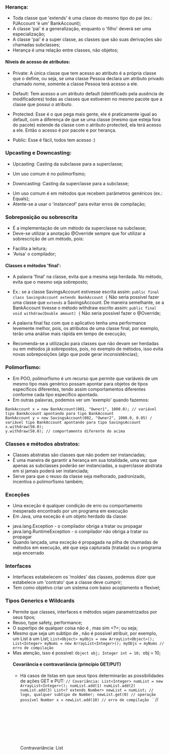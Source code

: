 ### Herança:

- Toda classe que 'extends' é uma classe do mesmo tipo do pai (ex.: PJAccount 'é um' BankAccount);
- A classe 'pai' é a generalização, enquanto o 'filho' deverá ser uma especialização;
- A classe 'pai' é a super classe, as classes que são suas derivações são chamadas subclasses;
- Herança é uma relação entre classes, não objetos;

#### Níveis de acesso de atributos:

- Private: A única classe que tem acesso ao atributo é a própria classe que o define, ou seja, se uma classe Pessoa declara um atributo privado chamado nome, somente a classe Pessoa terá acesso a ele.

- Default: Tem acesso a um atributo default (identificado pela ausência de modificadores) todas as classes que estiverem no mesmo pacote que a classe que possui o atributo.

- Protected: Esse é o que pega mais gente, ele é praticamente igual ao default, com a diferença de que se uma classe (mesmo que esteja fora do pacote) estende da classe com o atributo protected, ela terá acesso a ele. Então o acesso é por pacote e por herança.

- Public: Esse é fácil, todos tem acesso :)

### Upcasting e Downcasting:

- Upcasting: Casting da subclasse para a superclasse;
* Um uso comum é no polimorfismo;
  
- Downcasting: Casting da superclasse para a subclasse;
* Um uso comum é em métodos que recebem parâmetros genéricos (ex.: Equals);
* Atente-se a usar o 'instanceof' para evitar erros de compilação;
  

### Sobreposição ou sobrescrita
- É a implementação de um método da superclasse na subclasse;
- Deve-se utilizar a anotação @Override sempre que for utilizar a sobrescrição de um método, pois:
* Facilita a leitura;
* 'Avisa' o compilador;

#### Classes e métodos 'final':
- A palavra 'final' na classe, evita que a mesma seja herdada. No método, evita que o mesmo seja sobreposto;
* Ex.: se a classe SavingsAccount estivesse escrita assim: ``` public final class SavingsAccount extends BankAccount { ```
Não seria possível fazer uma classe que ```extends``` a SavingsAccount.
De maneira semelhante, se a BankAccount tivesse o método withdraw escrito assim: ```public final void withdraw(Double amount) {```
Não seria possível fazer o @Override;
- A palavra final faz com que o aplicativo tenha uma performance levemente melhor, pois, os atributos de uma classe final, por exemplo, terão uma análise mais rápida em tempo de execução;
* Recomenda-se a utilização para classes que não devam ser herdadas ou em métodos já sobrepostos, pois, no exemplo de métodos, isso evita novas sobreposições (algo que pode gerar inconsistências);

### Polimorfismo:
- Em POO, polimorfismo é um recurso que permite que variáveis de um mesmo tipo mais genérico possam apontar para objetos de tipos específicos diferentes, tendo assim comportamentos diferentes conforme cada tipo específico apontado.
- Em outras palavras, podemos ver um 'exemplo' quando fazemos:
``` 
BankAccount x = new BankAccount(001, "Owner1", 1000.0); // variável tipo BankAccount apontando para tipo BankAccount
BankAccount y = new SavingsAccount(002, "Owner2", 1000.0, 0.05) / variável tipo BankAccount apontando para tipo SavingsAccount
x.withdraw(50.0); 
y.withdraw(50.0); // comportamento diferente do acima
```

### Classes e métodos abstratos:
- Classes abstratas são classes que não podem ser instanciadas;
- É uma maneira de garantir a herança em sua totalidade, uma vez que apenas as subclasses poderão ser instanciadas, a superclasse abstrata em si jamais poderá ser instanciada;
- Serve para que o reuso da classe seja melhorado, padronizado, incentiva o polimorfismo também;

### Exceções
- Uma exceção é qualquer condição de erro ou comportamento inesperado encontrado por um programa em execução
- Em Java, uma exceção é um objeto herdado da classe:
* java.lang.Exception - o compilador obriga a tratar ou propagar
* java.lang.RuntimeException - o compilador não obriga a tratar ou propagar
* Quando lançada, uma exceção é propagada na pilha de chamadas de métodos em execução, até que seja capturada (tratada) ou o programa seja encerrado

### Interfaces
- Interfaces estabelecem os 'moldes' das classes, podemos dizer que estabelece um 'contrato' que a classe deve cumprir;
- Tem como objetivo criar um sistema com baixo acoplamento e flexível;

### Tipos Generics e Wildcards
- Permite que classes, interfaces e métodos sejam parametrizados por seus tipos;
- Reuso, type safety, performance;
- O supertipo de qualquer coisa não é <Object>, mas sim <?>; ou seja;
- Mesmo que <Integer> seja um subtipo de <Object>, não é possível atribuir, por exemplo, um List<Integer> à um List<Object>;
`List<Object> myObjs = new ArrayList<Object>();
List<Integer> myNums = new ArrayList<Integer>();
myObjs = myNums // erro de compilação
`
- Mas atenção, isso é possível: 
 `Object obj;
  Integer int = 10;
 `obj = 10;
  
#### Covariância e contravariância (princípio GET/PUT)
- Há casos de listas em que seus tipos determinarão as possibilidades de ações GET e PUT:
`
// Covariância:
List<Integer> numList = new ArrayList<Integer>();
numList.add(1)
numList.add(2)
numList.add(3)
List<? extends Number> newList = numList; // logo, qualquer subtipo de Number;
newList.get(0) // operação possível
Number x = newList.add(10) // erro de compilação 
`
`
// Contravariância:
List<Object> objList = new ArrayList<Object>();
objList.add("Joe")
objList.add("Maria")

List<? super Number> newList = numList; // logo, qualquer supertipo de Number;
Number x = newList.add(10) // operação possível
Double d = newList.add(10.5) // operação possível
newList.get(0) // erro de compilação
`

#### HashCode e Equals
- São operações da classe Object para comparar se um objeto é igual ao outro;
- HashCode é uma operação mais rápida, porém há uma pequena chance de um falso positivo (mostrar como iguais ao comparar objetos diferentes);
* Devido à limitação de 32 bits, é possível que objetos diferentes acabem gerando um mesmo hashCode, apesar da chance ínfima; 
- Equals é mais lenta, porém nunca erra;
- Tipos comuns (String, Number, Double, etc) já possuem essas implementações, outras classes personalizadas precisam implementá-las;
- Dito isso, para a melhor performance, recomenda-se a utilização de ambos, ex.: Ao percorrer uma lista com milhões de resultados, utilize o hashCode, e quando encontrar hashCodes que coincidam, confirme utilizando o equals.
- É comum que as IDEs já possuam um 'generate' para gerar o hashCode e equals;

#### Set
- Não admite repetições;
- Elementos não possuem posição/index;
- Acesso, inserção e remoção de elementos são rápidos;
- Oferece operações eficientes de conjunto: interseção, união, diferença;
- Principais implementações:
* HashSet - mais rápido (operações O(1) em tabela hash) e não ordenado;
* Tree set - mais lento (operações O(log(n)) em árvore rubro-negra) e ordenado pelo compareTo do objeto (ou Comparator);
* LinkedHashSet - velocidade intermediária e elementos na ordem em que são adicionados;
- Operações add(obj), remove(obj), contains(obj) são baseadas em equals e hashCode, caso não existam, será utilizada comparação de ponteiros;
* Outras operações: clear(), size(), removelf(predicate) addAll(união), retainAll(interseção), removeAll(diferença);

#### Map
- É uma coleção de chave/valor;
- Muito semelhante ao Set:
* Não pode ter repetição de chave;
* Não possuem posição (os objetos são organizados pela chave);
* Operações rápidas de acesso, inserção e remoção;
* Implementações comuns HashMap, TreeMap, LinkedHashMap;
* Operações put(key,value) operação para inserir chave/valor, remove(key), containsKey(key), get(key) são baseadas em equals e hashCode, caso não existam, será utilizada comparação de ponteiros;
* Outras operações: clear(), size(), keySet() retorna um Set das chaves, values() retorna uma Collection de valores;
- Uso comum: cookies, localStorage, outros com modelo chave/valor;